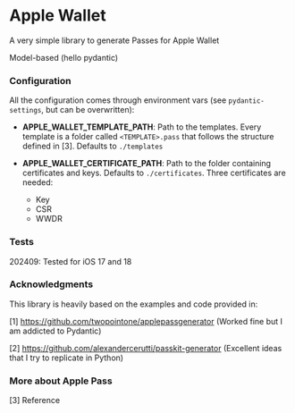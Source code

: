 # Apple Wallet

A very simple library to generate Passes for Apple Wallet

Model-based (hello pydantic)

### Configuration

All the configuration comes through environment vars (see `pydantic-settings`, but can be overwritten):

- **APPLE_WALLET_TEMPLATE_PATH**: Path to the templates. Every template is a folder called `<TEMPLATE>.pass` that follows the structure defined in [3]. Defaults to `./templates`

- **APPLE_WALLET_CERTIFICATE_PATH**: Path to the folder containing certificates and keys. Defaults to `./certificates`. Three certificates are needed:
  - Key
  - CSR
  - WWDR

### Tests

202409: Tested for iOS 17 and 18

### Acknowledgments

This library is heavily based on the examples and code provided in:

[1] https://github.com/twopointone/applepassgenerator (Worked fine but I am addicted to Pydantic)

[2] https://github.com/alexandercerutti/passkit-generator (Excellent ideas that I try to replicate in Python)

### More about Apple Pass ###
[3] Reference
